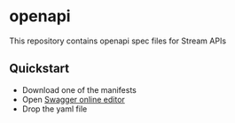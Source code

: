 # openapi

This repository contains openapi spec files for Stream APIs

## Quickstart

- Download one of the manifests
- Open [Swagger online editor](https://editor.swagger.io/)
- Drop the yaml file 
